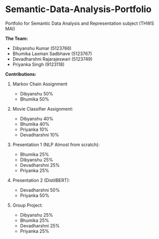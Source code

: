 # Semantic-Data-Analysis-Portfolio
Portfolio for Semantic Data Analysis and Representation subject (THWS MAI)

**The Team:**

- Dibyanshu Kumar (5123766)
- Bhumika Laxman Sadbhave (5123767)
- Devadharshni Rajarajeswari (5123749)
- Priyanka Singh (9123118)




**Contributions:**

1. Markov Chain Assignment
     - Dibyanshu    50%
     - Bhumika      50%

2. Movie Classifier Assignment:
     - Dibyanshu     40%
     - Bhumika       40%
     - Priyanka      10%
     - Devadharshni  10%

3. Presentation 1 (NLP Almost from scratch):
     - Bhumika       25%
     - Dibyanshu     25%
     - Devadharshni  25%
     - Priyanka      25%
 
4. Presentation 2 (DistilBERT):
     - Devadharshni   50%
     - Priyanka       50%
  
5. Group Project:
     - Dibyanshu     25%
     - Bhumika       25%
     - Devadharshni  25%
     - Priyanka      25%

